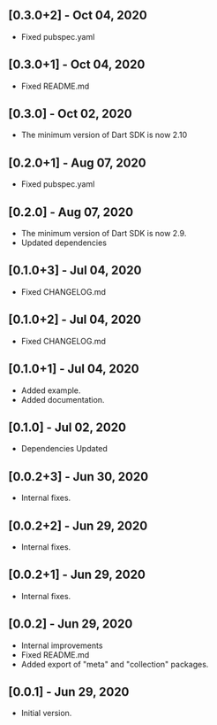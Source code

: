 ## [0.3.0+2] - Oct 04, 2020

* Fixed pubspec.yaml

## [0.3.0+1] - Oct 04, 2020

* Fixed README.md

## [0.3.0] - Oct 02, 2020

* The minimum version of Dart SDK is now 2.10

## [0.2.0+1] - Aug 07, 2020

* Fixed pubspec.yaml

## [0.2.0] - Aug 07, 2020

* The minimum version of Dart SDK is now 2.9.
* Updated dependencies

## [0.1.0+3] - Jul 04, 2020

* Fixed CHANGELOG.md

## [0.1.0+2] - Jul 04, 2020

* Fixed CHANGELOG.md

## [0.1.0+1] - Jul 04, 2020

* Added example.
* Added documentation.

## [0.1.0] - Jul 02, 2020

* Dependencies Updated

## [0.0.2+3] - Jun 30, 2020

* Internal fixes.

## [0.0.2+2] - Jun 29, 2020

* Internal fixes.

## [0.0.2+1] - Jun 29, 2020

* Internal fixes.

## [0.0.2] - Jun 29, 2020

* Internal improvements
* Fixed README.md
* Added export of "meta" and "collection" packages.

## [0.0.1] - Jun 29, 2020

* Initial version.
